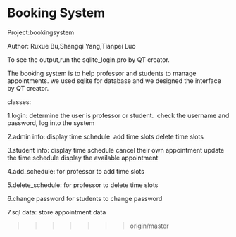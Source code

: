 Booking System
=======
Project:bookingsystem

Author: Ruxue Bu,Shangqi Yang,Tianpei Luo

To see the output,run the sqlite_login.pro by QT creator.

The booking system is to help professor and students to manage appointments. we used  sqlite for database and we designed the interface by QT creator.


classes:

1.login:
determine the user is professor or student. 
check the username and password, log into the system 

2.admin info:
display time schedule 
add time slots
delete time slots

3.student info:
display time schedule
cancel their own appointment
update the time schedule
display the available appointment

4.add_schedule:
for professor to add time slots

5.delete_schedule:
for professor to delete time slots

6.change password
for students to change password

7.sql data:
store appointment data
>>>>>>> origin/master

